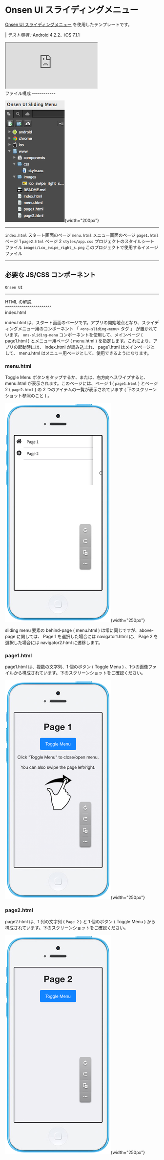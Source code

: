 Onsen UI スライディングメニュー
===============================

[Onsen UI
スライディングメニュー](https://ja.onsen.io/v1/reference/ons-sliding-menu.html)
を使用したテンプレートです。

| *テスト環境 :* Android 4.2.2、iOS 7.1.1

<div class="iframe-samples">
  <iframe src="https://monaca.github.io/project-templates/8-ons-sliding-menu-nav/www/index.html" style="max-width: 150%;"></iframe>
</div>
ファイル構成
------------

![image](images/onsen_ui_sliding_menu/sliding_1.png){width="200px"}

  -------------------------------- --------------------------------------------
  `index.html`                     スタート画面のページ
  `menu.html`                      メニュー画面のページ
  `page1.html`                     ページ 1
  `page2.html`                     ページ 2
  `styles/app.css`                 プロジェクトのスタイルシート ファイル
  `images/ico_swipe_right_s.png`   このプロジェクトで使用するイメージファイル
  -------------------------------- --------------------------------------------

必要な JS/CSS コンポーネント
----------------------------

  `Onsen UI`                                       
  ------------------------------------------------ --
  HTML の解説                                      
  \^\^\^\^\^\^\^\^\^\^\^\^\^\^\^\^\^\^\^\^\^\^\^   
  index.html                                       

index.html
は、スタート画面のページです。アプリの開始地点となり、スライディングメニュー用のコンポーネント
「 `<ons-sliding-menu>` タグ 」 が置かれています。 `ons-sliding-menu`
コンポーネントを使用して、メインページ ( page1.html ) とメニュー用ページ
( menu.html ) を指定します。これにより、アプリの起動時には、 index.html
が読み込まれ、 page1.html はメインページとして、 menu.html
はメニュー用ページとして、使用できるようになります。

### menu.html

Toggle Menu ボタンをタップするか、または、右方向へスワイプすると、
menu.html が表示されます。このページには、ページ 1 ( `page1.html` )
とページ 2 ( `page2.html` ) の 2 つのアイテムの一覧が表示されています (
下のスクリーンショット参照のこと ) 。

![](images/onsen_ui_sliding_menu/sliding_3.png){width="250px"}

sliding menu 要素の behind-page ( menu.html )
は常に同じですが、above-page に関しては、 Page 1 を選択した場合には
navigator1.html に、 Page 2 を選択した場合には navigator2.html
に遷移します。

### page1.html

page1.html は、複数の文字列、1 個のボタン ( Toggle Menu )
、1つの画像ファイルから構成されています。下のスクリーンショットをご確認ください。

![](images/onsen_ui_sliding_menu/sliding_2.png){width="250px"}

### page2.html

page2.html は、1 列の文字列 ( `Page 2` ) と 1 個のボタン ( Toggle Menu )
から構成されています。下のスクリーンショットをご確認ください。

![](images/onsen_ui_sliding_menu/sliding_4.png){width="250px"}
